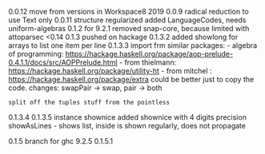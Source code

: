 0.0.12
    move from   versions in Workspace8 2019
0.0.9 radical reduction to use Text only
0.0.11 structure regularized
            added LanguageCodes, needs uniform-algebras
0.1.2 for 9.2.1 
    removed snap-core, because limited with attoparsec <0.14
0.1.3
    pushed on hackage
0.1.3.2
    added showlong for arrays to list one item per line
0.1.3.3
    import frm similar packages:
    - algebra of programming: https://hackage.haskell.org/package/aop-prelude-0.4.1.1/docs/src/AOPPrelude.html 
    - from thielmann: https://hackage.haskell.org/package/utility-ht
    - from mitchel : https://hackage.haskell.org/package/extra
    could be better just to copy the code.
    changes: swapPair -> swap, pair -> both

    split off the tuples stuff from the pointless
0.1.3.4 
0.1.3.5 
    instance shownice 
    added shownice with 4 digits precision
        showAsLines - shows list, inside is shown regularly, does not propagate

0.1.5 branch for ghc 9.2.5
0.1.5.1